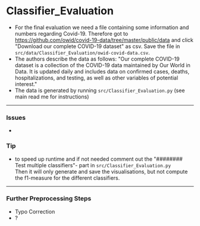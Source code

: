 # Classifier_Evaluation

  * For the final evaluation we need a file containing some information and numbers regarding Covid-19. Therefore got to https://github.com/owid/covid-19-data/tree/master/public/data and click "Download our complete COVID-19 dataset" as csv. Save the file in `src/data/Classifier_Evaluation/owid-covid-data.csv`.
  * The authors describe the data as follows: "Our complete COVID-19 dataset is a collection of the COVID-19 data maintained by Our World in Data. It is updated daily and includes data on confirmed cases, deaths, hospitalizations, and testing, as well as other variables of potential interest."
  * The data is generated by running ``src/Classifier_Evaluation.py`` (see main read me for instructions)
-----------
### Issues
* 

### Tip
* to speed up runtime and if not needed comment out the "######## Test multiple classifiers"- part in ``src/Classifier_Evaluation.py``  
Then it will only generate and save the visualisations, but not compute the f1-measure for the different classifiers.
-----------
### Further Preprocessing Steps
* Typo Correction
* ?